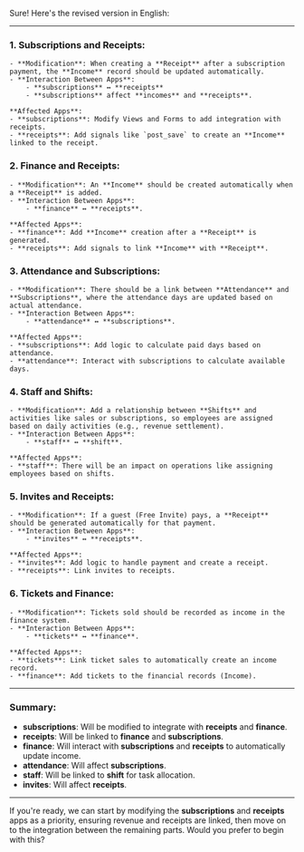 Sure! Here's the revised version in English:

---

### 1. **Subscriptions and Receipts**:
    - **Modification**: When creating a **Receipt** after a subscription payment, the **Income** record should be updated automatically.
    - **Interaction Between Apps**:
        - **subscriptions** ↔ **receipts**
        - **subscriptions** affect **incomes** and **receipts**.
    
    **Affected Apps**:
    - **subscriptions**: Modify Views and Forms to add integration with receipts.
    - **receipts**: Add signals like `post_save` to create an **Income** linked to the receipt.

### 2. **Finance and Receipts**:
    - **Modification**: An **Income** should be created automatically when a **Receipt** is added.
    - **Interaction Between Apps**:
        - **finance** ↔ **receipts**.
    
    **Affected Apps**:
    - **finance**: Add **Income** creation after a **Receipt** is generated.
    - **receipts**: Add signals to link **Income** with **Receipt**.

### 3. **Attendance and Subscriptions**:
    - **Modification**: There should be a link between **Attendance** and **Subscriptions**, where the attendance days are updated based on actual attendance.
    - **Interaction Between Apps**:
        - **attendance** ↔ **subscriptions**.
    
    **Affected Apps**:
    - **subscriptions**: Add logic to calculate paid days based on attendance.
    - **attendance**: Interact with subscriptions to calculate available days.

### 4. **Staff and Shifts**:
    - **Modification**: Add a relationship between **Shifts** and activities like sales or subscriptions, so employees are assigned based on daily activities (e.g., revenue settlement).
    - **Interaction Between Apps**:
        - **staff** ↔ **shift**.
    
    **Affected Apps**:
    - **staff**: There will be an impact on operations like assigning employees based on shifts.

### 5. **Invites and Receipts**:
    - **Modification**: If a guest (Free Invite) pays, a **Receipt** should be generated automatically for that payment.
    - **Interaction Between Apps**:
        - **invites** ↔ **receipts**.
    
    **Affected Apps**:
    - **invites**: Add logic to handle payment and create a receipt.
    - **receipts**: Link invites to receipts.

### 6. **Tickets and Finance**:
    - **Modification**: Tickets sold should be recorded as income in the finance system.
    - **Interaction Between Apps**:
        - **tickets** ↔ **finance**.
    
    **Affected Apps**:
    - **tickets**: Link ticket sales to automatically create an income record.
    - **finance**: Add tickets to the financial records (Income).

---

### Summary:
- **subscriptions**: Will be modified to integrate with **receipts** and **finance**.
- **receipts**: Will be linked to **finance** and **subscriptions**.
- **finance**: Will interact with **subscriptions** and **receipts** to automatically update income.
- **attendance**: Will affect **subscriptions**.
- **staff**: Will be linked to **shift** for task allocation.
- **invites**: Will affect **receipts**.

---

If you're ready, we can start by modifying the **subscriptions** and **receipts** apps as a priority, ensuring revenue and receipts are linked, then move on to the integration between the remaining parts. Would you prefer to begin with this?